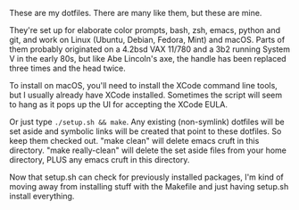 These are my dotfiles.  There are many like them, but these are mine.

They're set up for elaborate color prompts, bash, zsh, emacs, python
and git, and work on Linux (Ubuntu, Debian, Fedora, Mint) and macOS.
Parts of them probably originated on a 4.2bsd VAX 11/780 and a 3b2
running System V in the early 80s, but like Abe Lincoln's axe, the
handle has been replaced three times and the head twice.

To install on macOS, you'll need to install the XCode command line
tools, but I usually already have XCode installed.  Sometimes the
script will seem to hang as it pops up the UI for accepting the XCode
EULA.

Or just type `./setup.sh && make`.  Any existing (non-symlink) dotfiles
will be set aside and symbolic links will be created that point to these
dotfiles.  So keep them checked out.  "make clean" will delete emacs
cruft in this directory.  "make really-clean" will delete the set aside
files from your home directory, PLUS any emacs cruft in this directory.

Now that setup.sh can check for previously installed packages, I'm
kind of moving away from installing stuff with the Makefile and just
having setup.sh install everything.
